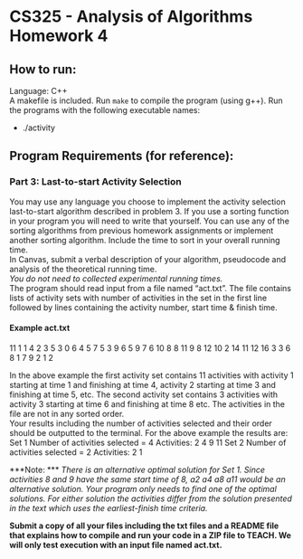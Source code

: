 # CS325 - Analysis of Algorithms Homework 4
## How to run:
Language: C++  
A makefile is included. Run `make` to compile the program (using g++). Run the programs with the following executable names:
* ./activity



## Program Requirements (for reference):
### Part 3: Last-to-start Activity Selection
You may use any language you choose to implement the activity selection last-to-start algorithm described in problem 3. If you use a sorting function in your program you will need to write that yourself. You can use any of the sorting algorithms from previous homework assignments or implement another sorting algorithm. Include the time to sort in your overall running time.  
In Canvas, submit a verbal description of your algorithm, pseudocode and analysis of the theoretical
running time.  
*You do not need to collected experimental running times.*  
The program should read input from a file named “act.txt”. The file contains lists of activity sets with number of activities in the set in the first line followed by lines containing the activity number, start time & finish time.  

#### Example act.txt
11
1 1 4
2 3 5
3 0 6
4 5 7
5 3 9
6 5 9
7 6 10
8 8 11
9 8 12
10 2 14
11 12 16
3
3 6 8
1 7 9
 2 1 2

In the above example the first activity set contains 11 activities with activity 1 starting at time 1 and
finishing at time 4, activity 2 starting at time 3 and finishing at time 5, etc. The second activity set
contains 3 activities with activity 3 starting at time 6 and finishing at time 8 etc. The activities in the
file are not in any sorted order.  
Your results including the number of activities selected and their order should be outputted to the
terminal. For the above example the results are:  
Set 1
    Number of activities selected = 4
    Activities: 2 4 9 11
Set 2
    Number of activities selected = 2
    Activities: 2 1


***Note: *** 
*There is an alternative optimal solution for Set 1. Since activities 8 and 9 have the same start time of 8, a2 a4 a8 a11 would be an alternative solution. Your program only needs to find one of the optimal solutions. For either solution the activities differ from the solution presented in the text which uses the earliest-finish time criteria.*  
  
**Submit a copy of all your files including the txt files and a README file that explains how to compile and run your code in a ZIP file to TEACH. We will only test execution with an input file named act.txt.**
